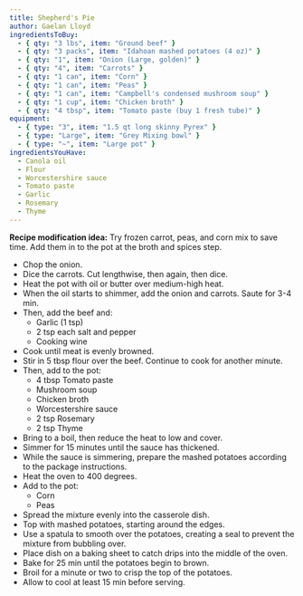 ```yaml
---
title: Shepherd's Pie
author: Gaelan Lloyd
ingredientsToBuy:
  - { qty: "3 lbs", item: "Ground beef" }
  - { qty: "3 packs", item: "Idahoan mashed potatoes (4 oz)" }
  - { qty: "1", item: "Onion (Large, golden)" }
  - { qty: "4", item: "Carrots" }
  - { qty: "1 can", item: "Corn" }
  - { qty: "1 can", item: "Peas" }
  - { qty: "1 can", item: "Campbell's condensed mushroom soup" }
  - { qty: "1 cup", item: "Chicken broth" }
  - { qty: "4 tbsp", item: "Tomato paste (buy 1 fresh tube)" }
equipment:
  - { type: "3", item: "1.5 qt long skinny Pyrex" }
  - { type: "Large", item: "Grey Mixing bowl" }
  - { type: "~", item: "Large pot" }
ingredientsYouHave:
  - Canola oil
  - Flour
  - Worcestershire sauce
  - Tomato paste
  - Garlic
  - Rosemary
  - Thyme
---
```

**Recipe modification idea:** Try frozen carrot, peas, and corn mix to save time. Add them in to the pot at the broth and spices step.

- Chop the onion.
- Dice the carrots. Cut lengthwise, then again, then dice.
- Heat the pot with oil or butter over medium-high heat.
- When the oil starts to shimmer, add the onion and carrots. Saute for 3-4 min.
- Then, add the beef and:
  - Garlic (1 tsp)
  - 2 tsp each salt and pepper
  - Cooking wine
- Cook until meat is evenly browned.
- Stir in 5 tbsp flour over the beef. Continue to cook for another minute.
- Then, add to the pot:
  - 4 tbsp Tomato paste
  - Mushroom soup
  - Chicken broth
  - Worcestershire sauce
  - 2 tsp Rosemary
  - 2 tsp Thyme
- Bring to a boil, then reduce the heat to low and cover.
- Simmer for 15 minutes until the sauce has thickened.
- While the sauce is simmering, prepare the mashed potatoes according to the package instructions.
- Heat the oven to 400 degrees.
- Add to the pot:
  - Corn
  - Peas
- Spread the mixture evenly into the casserole dish.
- Top with mashed potatoes, starting around the edges.
- Use a spatula to smooth over the potatoes, creating a seal to prevent the mixture from bubbling over.
- Place dish on a baking sheet to catch drips into the middle of the oven.
- Bake for 25 min until the potatoes begin to brown.
- Broil for a minute or two to crisp the top of the potatoes.
- Allow to cool at least 15 min before serving.
